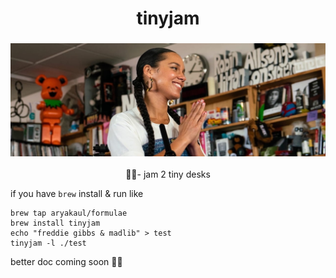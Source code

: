 <h1 align="center"> tinyjam </h1>
<h3 align="center"><img src="./assets/queen.png" width="700px"></h3>
<p align="center"> 💃🏽- jam 2 tiny desks </p>

if you have `brew` install & run like
```
brew tap aryakaul/formulae
brew install tinyjam
echo "freddie gibbs & madlib" > test
tinyjam -l ./test
```

better doc coming soon ✍🏽
